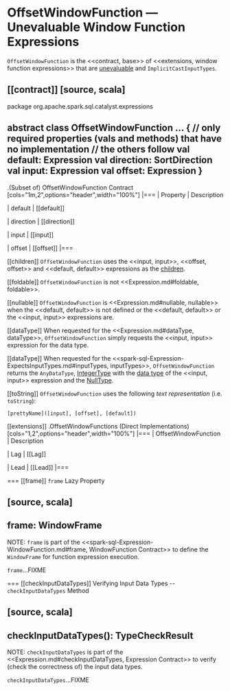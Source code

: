 # OffsetWindowFunction &mdash; Unevaluable Window Function Expressions

`OffsetWindowFunction` is the <<contract, base>> of <<extensions, window function expressions>> that are [unevaluable](Unevaluable.md) and `ImplicitCastInputTypes`.

[[contract]]
[source, scala]
----
package org.apache.spark.sql.catalyst.expressions

abstract class OffsetWindowFunction ... {
  // only required properties (vals and methods) that have no implementation
  // the others follow
  val default: Expression
  val direction: SortDirection
  val input: Expression
  val offset: Expression
}
----

.(Subset of) OffsetWindowFunction Contract
[cols="1m,2",options="header",width="100%"]
|===
| Property
| Description

| default
| [[default]]

| direction
| [[direction]]

| input
| [[input]]

| offset
| [[offset]]
|===

[[children]]
`OffsetWindowFunction` uses the <<input, input>>, <<offset, offset>> and <<default, default>> expressions as the [children](../catalyst/TreeNode.md#children).

[[foldable]]
`OffsetWindowFunction` is not <<Expression.md#foldable, foldable>>.

[[nullable]]
`OffsetWindowFunction` is <<Expression.md#nullable, nullable>> when the <<default, default>> is not defined or the <<default, default>> or the <<input, input>> expressions are.

[[dataType]]
When requested for the <<Expression.md#dataType, dataType>>, `OffsetWindowFunction` simply requests the <<input, input>> expression for the data type.

[[dataType]]
When requested for the <<spark-sql-Expression-ExpectsInputTypes.md#inputTypes, inputTypes>>, `OffsetWindowFunction` returns the `AnyDataType`, [IntegerType](../types/DataType.md#IntegerType) with the [data type](Expression.md#dataType) of the <<input, input>> expression and the [NullType](../types/DataType.md#NullType).

[[toString]]
`OffsetWindowFunction` uses the following *text representation* (i.e. `toString`):

```text
[prettyName]([input], [offset], [default])
```

[[extensions]]
.OffsetWindowFunctions (Direct Implementations)
[cols="1,2",options="header",width="100%"]
|===
| OffsetWindowFunction
| Description

| Lag
| [[Lag]]

| Lead
| [[Lead]]
|===

=== [[frame]] `frame` Lazy Property

[source, scala]
----
frame: WindowFrame
----

NOTE: `frame` is part of the <<spark-sql-Expression-WindowFunction.md#frame, WindowFunction Contract>> to define the `WindowFrame` for function expression execution.

`frame`...FIXME

=== [[checkInputDataTypes]] Verifying Input Data Types -- `checkInputDataTypes` Method

[source, scala]
----
checkInputDataTypes(): TypeCheckResult
----

NOTE: `checkInputDataTypes` is part of the <<Expression.md#checkInputDataTypes, Expression Contract>> to verify (check the correctness of) the input data types.

`checkInputDataTypes`...FIXME
